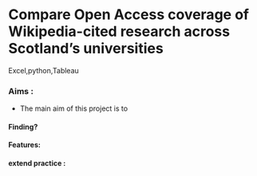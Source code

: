 # Compare Open Access coverage of Wikipedia-cited research across Scotland’s universities</center>


Excel,python,Tableau 

### Aims :
 - The main aim of this project is to 

#### Finding?
#### Features:
 
#### extend practice : 